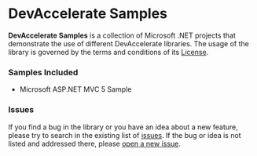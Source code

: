 # DevAccelerate Samples

**DevAccelerate Samples** is a collection of Microsoft .NET projects that demonstrate the use of different DevAccelerate libraries. The usage of the library is governed by the terms and conditions of its [License](https://github.com/devaccelerate/samples/blob/master/LICENSE).

### Samples Included

* Microsoft ASP.NET MVC 5 Sample

### Issues

If you find a bug in the library or you have an idea about a new feature, please try to search in the existing list of [issues](https://github.com/devaccelerate/samples/issues). If the bug or idea is not listed and addressed there, please [open a new issue](https://github.com/devaccelerate/samples/issues/new).
